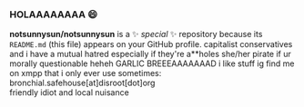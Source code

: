 ### HOLAAAAAAAA :smile:

**notsunnysun/notsunnysun** is a ✨ _special_ ✨ repository because its `README.md` (this file) appears on your GitHub profile.
capitalist conservatives and i have a mutual hatred especially if they're a**holes
she/her
pirate if ur morally questionable heheh
GARLIC BREEEAAAAAAAD 
i like stuff ig
find me on xmpp that i only ever use sometimes: bronchial.safehouse[at]disroot[dot]org   
friendly idiot and local nuisance
